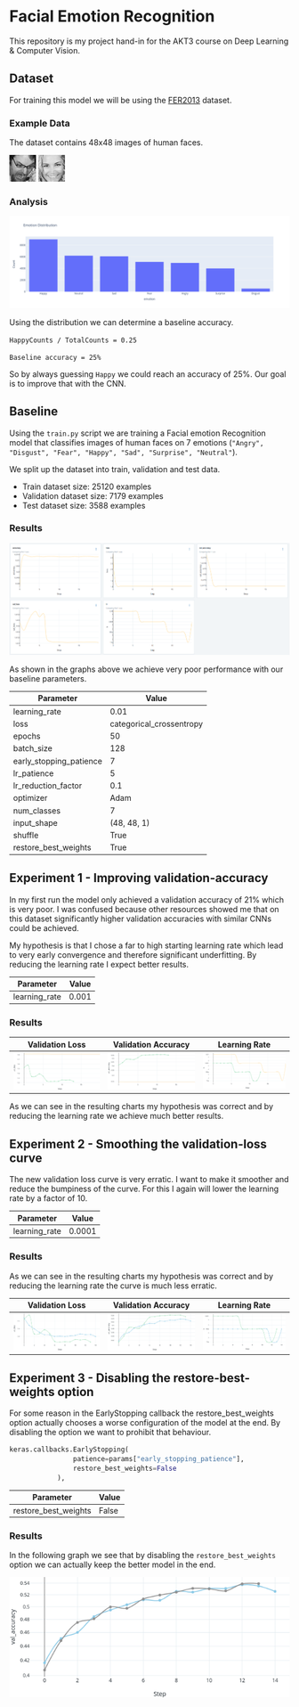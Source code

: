 # Facial Emotion Recognition

This repository is my project hand-in for the AKT3 course on Deep Learning & Computer Vision.

## Dataset

For training this model we will be using the [FER2013](https://www.kaggle.com/datasets/msambare/fer2013) dataset.

### Example Data

The dataset contains 48x48 images of human faces.

![](images/image.png)
![](images/image-1.png)

### Analysis

![](images/class_distribution.png)

Using the distribution we can determine a baseline accuracy.

`HappyCounts / TotalCounts = 0.25`

`Baseline accuracy = 25%`

So by always guessing `Happy` we could reach an accuracy of 25%. Our goal is to improve that with the CNN.

## Baseline

Using the `train.py` script we are training a Facial emotion Recognition model that classifies images of human faces on 7 emotions (`"Angry", "Disgust", "Fear", "Happy", "Sad", "Surprise", "Neutral"`).

We split up the dataset into train, validation and test data.

* Train dataset size: 25120 examples
* Validation dataset size: 7179 examples
* Test dataset size: 3588 examples

### Results

![](images/image-2.png)

As shown in the graphs above we achieve very poor performance with our baseline parameters.

| Parameter                | Value                    |
|--------------------------|--------------------------|
| learning_rate            | 0.01                     |
| loss                     | categorical_crossentropy |
| epochs                   | 50                       |
| batch_size               | 128                      |
| early_stopping_patience  | 7                        |
| lr_patience              | 5                        |
| lr_reduction_factor      | 0.1                      |
| optimizer                | Adam                     |
| num_classes              | 7                        |
| input_shape              | (48, 48, 1)              |
| shuffle                  | True                     |
| restore_best_weights     | True                     |

## Experiment 1 - Improving validation-accuracy

In my first run the model only achieved a validation accuracy of 21% which is very poor. I was confused because other resources showed me that on this dataset significantly higher validation accuracies with similar CNNs could be achieved.

My hypothesis is that I chose a far to high starting learning rate which lead to very early convergence and therefore significant underfitting.
By reducing the learning rate I expect better results.

| Parameter                | Value                 |
|--------------------------|-----------------------|
| learning_rate            | 0.001                 |

### Results 

Validation Loss           |  Validation Accuracy     | Learning Rate
:------------------------:|:------------------------:|:-------------------------:
![](images/val_loss1.png) | ![](images/val_acc1.png) | ![](images/lr1.png)

As we can see in the resulting charts my hypothesis was correct and by reducing the learning rate we achieve much better results.

## Experiment 2 - Smoothing the validation-loss curve

The new validation loss curve is very erratic. I want to make it smoother and reduce the bumpiness of the curve. For this I again will lower the learning rate by a factor of 10.

| Parameter                | Value                 |
|--------------------------|-----------------------|
| learning_rate            | 0.0001                |

### Results

As we can see in the resulting charts my hypothesis was correct and by reducing the learning rate the curve is much less erratic.

Validation Loss           |  Validation Accuracy     | Learning Rate
:------------------------:|:------------------------:|:-------------------------:
![](images/val_loss2.png) | ![](images/val_acc2.png) | ![](images/lr2.png)

## Experiment 3 - Disabling the restore-best-weights option

For some reason in the EarlyStopping callback the restore_best_weights option actually chooses a worse configuration of the model at the end. By disabling the option we want to prohibit that behaviour.

``` python
keras.callbacks.EarlyStopping(
                patience=params["early_stopping_patience"],
                restore_best_weights=False
            ),
```

| Parameter                | Value                 |
|--------------------------|-----------------------|
| restore_best_weights     | False                 |

### Results

In the following graph we see that by disabling the `restore_best_weights` option we can actually keep the better model in the end.

![](images/val_acc3.png)